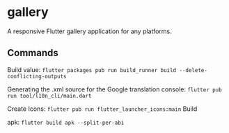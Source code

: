 # gallery

A responsive Flutter gallery application for any platforms.

## Commands

Build value: `flutter packages pub run build_runner build --delete-conflicting-outputs`

Generating the .xml source for the Google translation console: `flutter
pub run tool/l10n_cli/main.dart`

Create Icons: `flutter pub run flutter_launcher_icons:main` Build

apk: `flutter build apk --split-per-abi`
